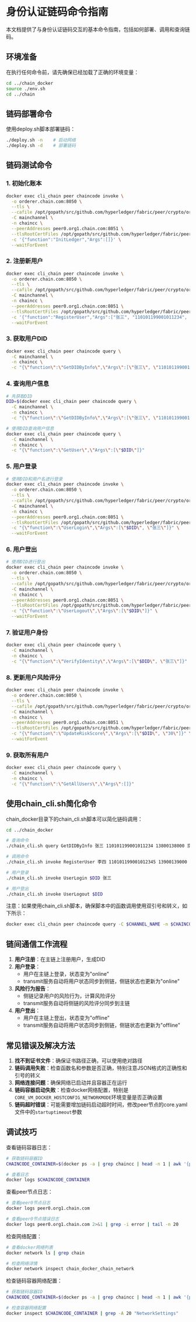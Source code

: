 # 身份认证链码命令指南

本文档提供了与身份认证链码交互的基本命令指南，包括如何部署、调用和查询链码。

## 环境准备

在执行任何命令前，请先确保已经加载了正确的环境变量：

```bash
cd ../chain_docker
source ./env.sh
cd ../chain
```

## 链码部署命令

使用deploy.sh脚本部署链码：

```bash
./deploy.sh -n    # 启动网络
./deploy.sh -d    # 部署链码
```

## 链码测试命令

### 1. 初始化账本

```bash
docker exec cli_chain peer chaincode invoke \
  -o orderer.chain.com:8050 \
  --tls \
  --cafile /opt/gopath/src/github.com/hyperledger/fabric/peer/crypto/ordererOrganizations/chain.com/orderers/orderer.chain.com/msp/tlscacerts/tlsca.chain.com-cert.pem \
  -C mainchannel \
  -n chaincc \
  --peerAddresses peer0.org1.chain.com:8051 \
  --tlsRootCertFiles /opt/gopath/src/github.com/hyperledger/fabric/peer/crypto/peerOrganizations/org1.chain.com/peers/peer0.org1.chain.com/tls/ca.crt \
  -c '{"function":"InitLedger","Args":[]}' \
  --waitForEvent
```

### 2. 注册新用户

```bash
docker exec cli_chain peer chaincode invoke \
  -o orderer.chain.com:8050 \
  --tls \
  --cafile /opt/gopath/src/github.com/hyperledger/fabric/peer/crypto/ordererOrganizations/chain.com/orderers/orderer.chain.com/msp/tlscacerts/tlsca.chain.com-cert.pem \
  -C mainchannel \
  -n chaincc \
  --peerAddresses peer0.org1.chain.com:8051 \
  --tlsRootCertFiles /opt/gopath/src/github.com/hyperledger/fabric/peer/crypto/peerOrganizations/org1.chain.com/peers/peer0.org1.chain.com/tls/ca.crt \
  -c '{"function":"RegisterUser","Args":["张三", "110101199001011234", "13800138000", "京A12345"]}' \
  --waitForEvent
```

### 3. 获取用户DID

```bash
docker exec cli_chain peer chaincode query \
  -C mainchannel \
  -n chaincc \
  -c "{\"function\":\"GetDIDByInfo\",\"Args\":[\"张三\", \"110101199001011234\", \"13800138000\", \"京A12345\"]}"
```

### 4. 查询用户信息

```bash
# 先获取DID
DID=$(docker exec cli_chain peer chaincode query \
  -C mainchannel \
  -n chaincc \
  -c "{\"function\":\"GetDIDByInfo\",\"Args\":[\"张三\", \"110101199001011234\", \"13800138000\", \"京A12345\"]}" 2>/dev/null)

# 使用DID查询用户信息
docker exec cli_chain peer chaincode query \
  -C mainchannel \
  -n chaincc \
  -c "{\"function\":\"GetUser\",\"Args\":[\"$DID\"]}"
```

### 5. 用户登录

```bash
# 使用DID和用户名进行登录
docker exec cli_chain peer chaincode invoke \
  -o orderer.chain.com:8050 \
  --tls \
  --cafile /opt/gopath/src/github.com/hyperledger/fabric/peer/crypto/ordererOrganizations/chain.com/orderers/orderer.chain.com/msp/tlscacerts/tlsca.chain.com-cert.pem \
  -C mainchannel \
  -n chaincc \
  --peerAddresses peer0.org1.chain.com:8051 \
  --tlsRootCertFiles /opt/gopath/src/github.com/hyperledger/fabric/peer/crypto/peerOrganizations/org1.chain.com/peers/peer0.org1.chain.com/tls/ca.crt \
  -c "{\"function\":\"UserLogin\",\"Args\":[\"$DID\", \"张三\"]}" \
  --waitForEvent
```

### 6. 用户登出

```bash
# 使用DID进行登出
docker exec cli_chain peer chaincode invoke \
  -o orderer.chain.com:8050 \
  --tls \
  --cafile /opt/gopath/src/github.com/hyperledger/fabric/peer/crypto/ordererOrganizations/chain.com/orderers/orderer.chain.com/msp/tlscacerts/tlsca.chain.com-cert.pem \
  -C mainchannel \
  -n chaincc \
  --peerAddresses peer0.org1.chain.com:8051 \
  --tlsRootCertFiles /opt/gopath/src/github.com/hyperledger/fabric/peer/crypto/peerOrganizations/org1.chain.com/peers/peer0.org1.chain.com/tls/ca.crt \
  -c "{\"function\":\"UserLogout\",\"Args\":[\"$DID\"]}" \
  --waitForEvent
```

### 7. 验证用户身份

```bash
docker exec cli_chain peer chaincode query \
  -C mainchannel \
  -n chaincc \
  -c "{\"function\":\"VerifyIdentity\",\"Args\":[\"$DID\", \"张三\"]}"
```

### 8. 更新用户风险评分

```bash
docker exec cli_chain peer chaincode invoke \
  -o orderer.chain.com:8050 \
  --tls \
  --cafile /opt/gopath/src/github.com/hyperledger/fabric/peer/crypto/ordererOrganizations/chain.com/orderers/orderer.chain.com/msp/tlscacerts/tlsca.chain.com-cert.pem \
  -C mainchannel \
  -n chaincc \
  --peerAddresses peer0.org1.chain.com:8051 \
  --tlsRootCertFiles /opt/gopath/src/github.com/hyperledger/fabric/peer/crypto/peerOrganizations/org1.chain.com/peers/peer0.org1.chain.com/tls/ca.crt \
  -c "{\"function\":\"UpdateRiskScore\",\"Args\":[\"$DID\", \"30\"]}" \
  --waitForEvent
```

### 9. 获取所有用户

```bash
docker exec cli_chain peer chaincode query \
  -C mainchannel \
  -n chaincc \
  -c "{\"function\":\"GetAllUsers\",\"Args\":[]}"
```

## 使用chain_cli.sh简化命令

chain_docker目录下的chain_cli.sh脚本可以简化链码调用：

```bash
cd ../chain_docker

# 查询命令
./chain_cli.sh query GetDIDByInfo 张三 110101199001011234 13800138000 京A12345

# 调用命令
./chain_cli.sh invoke RegisterUser 李四 110101199001012345 13900139000 京B12345

# 用户登录
./chain_cli.sh invoke UserLogin $DID 张三

# 用户登出
./chain_cli.sh invoke UserLogout $DID
```

注意：如果使用chain_cli.sh脚本，确保脚本中的函数调用使用双引号和转义，如下所示：
```bash
docker exec cli_chain peer chaincode query -C $CHANNEL_NAME -n $CHAINCODE_NAME -c "{\"function\":\"$FUNC_NAME\",\"Args\":$ARGS}"
```

## 链间通信工作流程

1. **用户注册**：在主链上注册用户，生成DID
2. **用户登录**：
   - 用户在主链上登录，状态变为"online"
   - transmit服务自动将用户状态同步到侧链，侧链状态也更新为"online"
3. **风险行为报告**：
   - 侧链记录用户的风险行为，计算风险评分
   - transmit服务自动将侧链的风险评分同步到主链
4. **用户登出**：
   - 用户在主链上登出，状态变为"offline"
   - transmit服务自动将用户状态同步到侧链，侧链状态也更新为"offline"

## 常见错误及解决方法

1. **找不到证书文件**：确保证书路径正确，可以使用绝对路径
2. **链码调用失败**：检查函数名和参数是否正确，特别注意JSON格式的正确性和引号的转义
3. **网络连接问题**：确保网络已启动并且容器正在运行
4. **链码容器启动失败**：检查docker网络配置，特别是`CORE_VM_DOCKER_HOSTCONFIG_NETWORKMODE`环境变量是否正确设置
5. **链码超时错误**：可能需要增加链码启动超时时间，修改peer节点的core.yaml文件中的`startuptimeout`参数

## 调试技巧

查看链码容器日志：

```bash
# 获取链码容器ID
CHAINCODE_CONTAINER=$(docker ps -a | grep chaincc | head -n 1 | awk '{print $1}')

# 查看日志
docker logs $CHAINCODE_CONTAINER
```

查看peer节点日志：

```bash
# 查看peer0节点日志
docker logs peer0.org1.chain.com

# 查看peer0节点错误日志
docker logs peer0.org1.chain.com 2>&1 | grep -i error | tail -n 20
```

检查网络配置：

```bash
# 查看docker网络列表
docker network ls | grep chain

# 检查网络详情
docker network inspect chain_docker_chain_network
```

检查链码容器网络配置：

```bash
# 获取链码容器ID
CHAINCODE_CONTAINER=$(docker ps -a | grep chaincc | head -n 1 | awk '{print $1}')

# 检查容器网络配置
docker inspect $CHAINCODE_CONTAINER | grep -A 20 "NetworkSettings"
```
